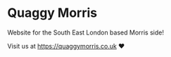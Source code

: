 # Quaggy Morris
Website for the South East London based Morris side!

Visit us at https://quaggymorris.co.uk ❤
